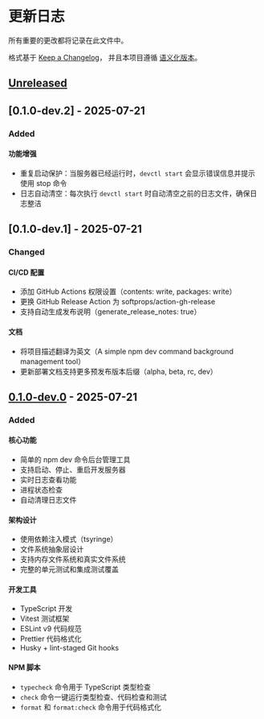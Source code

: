 # 更新日志

所有重要的更改都将记录在此文件中。

格式基于 [Keep a Changelog](https://keepachangelog.com/zh-CN/1.0.0/)，
并且本项目遵循 [语义化版本](https://semver.org/lang/zh-CN/)。

## [Unreleased]

## [0.1.0-dev.2] - 2025-07-21

### Added

#### 功能增强

- 重复启动保护：当服务器已经运行时，`devctl start` 会显示错误信息并提示使用 stop 命令
- 日志自动清空：每次执行 `devctl start` 时自动清空之前的日志文件，确保日志整洁

## [0.1.0-dev.1] - 2025-07-21

### Changed

#### CI/CD 配置

- 添加 GitHub Actions 权限设置（contents: write, packages: write）
- 更换 GitHub Release Action 为 softprops/action-gh-release
- 支持自动生成发布说明（generate_release_notes: true）

#### 文档

- 将项目描述翻译为英文（A simple npm dev command background management tool）
- 更新部署文档支持更多预发布版本后缀（alpha, beta, rc, dev）

## [0.1.0-dev.0] - 2025-07-21

### Added

#### 核心功能

- 简单的 npm dev 命令后台管理工具
- 支持启动、停止、重启开发服务器
- 实时日志查看功能
- 进程状态检查
- 自动清理日志文件

#### 架构设计

- 使用依赖注入模式（tsyringe）
- 文件系统抽象层设计
- 支持内存文件系统和真实文件系统
- 完整的单元测试和集成测试覆盖

#### 开发工具

- TypeScript 开发
- Vitest 测试框架
- ESLint v9 代码规范
- Prettier 代码格式化
- Husky + lint-staged Git hooks

#### NPM 脚本

- `typecheck` 命令用于 TypeScript 类型检查
- `check` 命令一键运行类型检查、代码检查和测试
- `format` 和 `format:check` 命令用于代码格式化

[Unreleased]: https://github.com/yarnovo/devctl/compare/v0.1.0-dev.0...HEAD
[0.1.0-dev.0]: https://github.com/yarnovo/devctl/releases/tag/v0.1.0-dev.0
